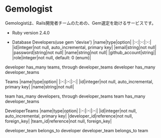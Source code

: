 # Gemologist

Gemologistは、Rails開発者チームのための、Gem選定を助けるサービスです。

* Ruby version
2.4.0

* Database
Developers(use gem 'devise')
|name|type|option|
|:-:|:-:|:-:|
|id|integer|not null, auto_incremental, primary key|
|email|string|not null|
|password|string|not null|
|name|string|not null|
|github_account|string||
|role|integer|not null, default: 0 (enum)|

developer has_many teams, through developer_teams
developer has_many developer_teams

Teams
|name|type|option|
|:-:|:-:|:-:|
|id|integer|not null, auto_incremental, primary key|
|name|string|not null|

team has_many developers, through developer_teams
team has_many developer_teams

DeveloperTeams
|name|type|option|
|:-:|:-:|:-:|
|id|integer|not null, auto_incremental, primary key|
|developer_id|reference|not null, foreign_key|
|team_id|reference|not null, foreign_key|

developer_team belongs_to developer
developer_team belongs_to team
